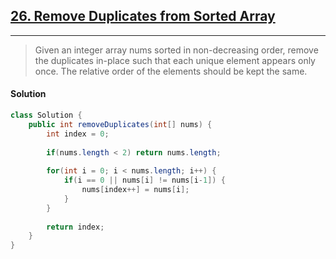 ## [26. Remove Duplicates from Sorted Array](https://leetcode.com/problems/remove-duplicates-from-sorted-array/submissions/)

---

> Given an integer array nums sorted in non-decreasing order, remove the duplicates in-place such that each unique 
> element appears only once. The relative order of the elements should be kept the same.

#### Solution

```java
class Solution {
    public int removeDuplicates(int[] nums) {
        int index = 0;
        
        if(nums.length < 2) return nums.length;
        
        for(int i = 0; i < nums.length; i++) {
            if(i == 0 || nums[i] != nums[i-1]) {
                nums[index++] = nums[i];
            }
        }
        
        return index;
    }
}
```